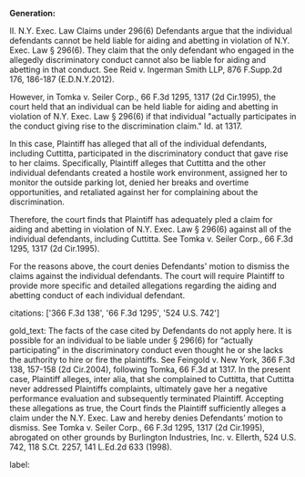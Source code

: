 **Generation:**



II. N.Y. Exec. Law Claims under 296(6)
Defendants argue that the individual defendants cannot be held liable for aiding and abetting in violation of N.Y. Exec. Law § 296(6). They claim that the only defendant who engaged in the allegedly discriminatory conduct cannot also be liable for aiding and abetting in that conduct. See Reid v. Ingerman Smith LLP, 876 F.Supp.2d 176, 186-187 (E.D.N.Y.2012).

However, in Tomka v. Seiler Corp., 66 F.3d 1295, 1317 (2d Cir.1995), the court held that an individual can be held liable for aiding and abetting in violation of N.Y. Exec. Law § 296(6) if that individual "actually participates in the conduct giving rise to the discrimination claim." Id. at 1317.

In this case, Plaintiff has alleged that all of the individual defendants, including Cuttitta, participated in the discriminatory conduct that gave rise to her claims. Specifically, Plaintiff alleges that Cuttitta and the other individual defendants created a hostile work environment, assigned her to monitor the outside parking lot, denied her breaks and overtime opportunities, and retaliated against her for complaining about the discrimination.

Therefore, the court finds that Plaintiff has adequately pled a claim for aiding and abetting in violation of N.Y. Exec. Law § 296(6) against all of the individual defendants, including Cuttitta. See Tomka v. Seiler Corp., 66 F.3d 1295, 1317 (2d Cir.1995).

For the reasons above, the court denies Defendants' motion to dismiss the claims against the individual defendants. The court will require Plaintiff to provide more specific and detailed allegations regarding the aiding and abetting conduct of each individual defendant.



citations: ['366 F.3d 138', '66 F.3d 1295', '524 U.S. 742']

gold_text: The facts of the case cited by Defendants do not apply here. It is possible for an individual to be liable under § 296(6) for “actually participating” in the discriminatory conduct even thought he or she lacks the authority to hire or fire the plaintiffs. See Feingold v. New York, 366 F.3d 138, 157-158 (2d Cir.2004), following Tomka, 66 F.3d at 1317. In the present case, Plaintiff alleges, inter alia, that she complained to Cuttitta, that Cuttitta never addressed Plaintiffs complaints, ultimately gave her a negative performance evaluation and subsequently terminated Plaintiff. Accepting these allegations as true, the Court finds the Plaintiff sufficiently alleges a claim under the N.Y. Exec. Law and hereby denies Defendants’ motion to dismiss. See Tomka v. Seiler Corp., 66 F.3d 1295, 1317 (2d Cir.1995), abrogated on other grounds by Burlington Industries, Inc. v. Ellerth, 524 U.S. 742, 118 S.Ct. 2257, 141 L.Ed.2d 633 (1998).

label: 